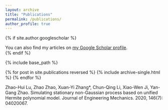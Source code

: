 ```yaml
---
layout: archive
title: "Publications"
permalink: /publications/
author_profile: true
---
```


{% if site.author.googlescholar %}
  <div class="wordwrap">You can also find my articles on <a href="{{site.author.googlescholar}}">my Google Scholar profile</a>.</div>
{% endif %}

{% include base_path %}

{% for post in site.publications reversed %}
  {% include archive-single.html %}
{% endfor %}

Zhao-Hui Lu, Zhao Zhao, Xuan-Yi Zhang*, Chun-Qing Li, Xiao-Wen Ji, Yan-Gang Zhao. Simulating stationary non-Gaussian process based on unified Hermite polynomial model. Journal of Engineering Mechanics. 2020, 146(7): 04020067.
